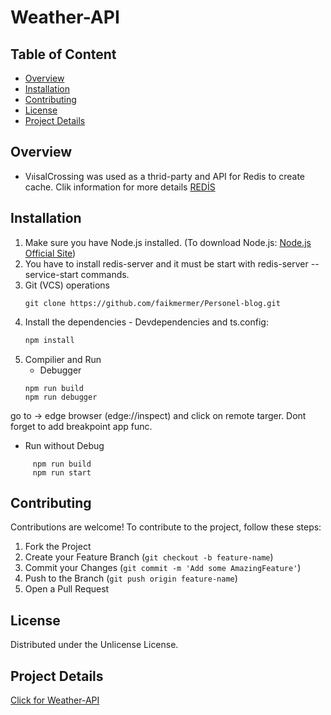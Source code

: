 # Weather-API

  ## Table of Content
  - [Overview](#Overview)
  - [Installation](#Installation)
  - [Contributing](#Contributing)
  - [License](#License)
  - [Project Details](#Project-Details)

## Overview
- VıisalCrossing was used as a thrid-party and API for Redis to create cache. Clik information for more details [REDİS](https://redis.io/docs/latest/develop/clients/nodejs/connect)

## Installation
1. Make sure you have Node.js installed. (To download Node.js: [Node.js Official Site](https://nodejs.org))
2. You have to install redis-server and it must be start with redis-server --service-start commands. 
3. Git (VCS) operations
    ```
    git clone https://github.com/faikmermer/Personel-blog.git

4. Install the dependencies - Devdependencies and ts.config:
   ```bash
   npm install
   ```
5. Compilier and Run
   * Debugger
   ```
   npm run build
   npm run debugger
   
  go to -> edge browser (edge://inspect) and click on remote targer. Dont forget to add breakpoint app func.
  
  * Run without Debug
  ```
       npm run build
       npm run start
  ```


## Contributing
Contributions are welcome! To contribute to the project, follow these steps:

1.  Fork the Project
3.  Create your Feature Branch (`git checkout -b feature-name`)
4.  Commit your Changes (`git commit -m 'Add some AmazingFeature'`)
5.  Push to the Branch (`git push origin feature-name`)
6.  Open a Pull Request

## License
Distributed under the Unlicense License.

## Project Details
[Click for Weather-API ](https://roadmap.sh/projects/weather-api-wrapper-service)
